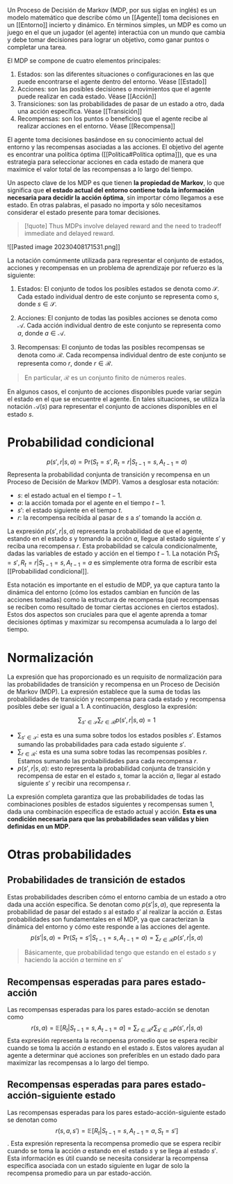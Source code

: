 Un Proceso de Decisión de Markov (MDP, por sus siglas en inglés) es un modelo matemático que describe cómo un [[Agente]] toma decisiones en un [[Entorno]] incierto y dinámico. En términos simples, un MDP es como un juego en el que un jugador (el agente) interactúa con un mundo que cambia y debe tomar decisiones para lograr un objetivo, como ganar puntos o completar una tarea.

El MDP se compone de cuatro elementos principales:

1.  Estados: son las diferentes situaciones o configuraciones en las que puede encontrarse el agente dentro del entorno. Véase [[Estado]]
2.  Acciones: son las posibles decisiones o movimientos que el agente puede realizar en cada estado. Véase [[Acción]]
3.  Transiciones: son las probabilidades de pasar de un estado a otro, dada una acción específica. Véase [[Transición]]
4.  Recompensas: son los puntos o beneficios que el agente recibe al realizar acciones en el entorno. Véase [[Recompensa]]

El agente toma decisiones basándose en su conocimiento actual del entorno y las recompensas asociadas a las acciones. El objetivo del agente es encontrar una política óptima ([[Política#Política optima]]), que es una estrategia para seleccionar acciones en cada estado de manera que maximice el valor total de las recompensas a lo largo del tiempo.

Un aspecto clave de los MDP es que tienen **la propiedad de Markov**, lo que significa que **el estado actual del entorno contiene toda la información necesaria para decidir la acción óptima**, sin importar cómo llegamos a ese estado. En otras palabras, el pasado no importa y sólo necesitamos considerar el estado presente para tomar decisiones.

> [!quote]
> Thus MDPs involve delayed reward and the need to tradeoff immediate and delayed reward.

![[Pasted image 20230408171531.png]]

La notación comúnmente utilizada para representar el conjunto de estados, acciones y recompensas en un problema de aprendizaje por refuerzo es la siguiente:

1.  Estados: El conjunto de todos los posibles estados se denota como $\mathcal{S}$. Cada estado individual dentro de este conjunto se representa como $s$, donde $s \in \mathcal{S}$.

2.  Acciones: El conjunto de todas las posibles acciones se denota como $\mathcal{A}$. Cada acción individual dentro de este conjunto se representa como $a$, donde $a \in \mathcal{A}$.

3.  Recompensas: El conjunto de todas las posibles recompensas se denota como $\mathcal{R}$. Cada recompensa individual dentro de este conjunto se representa como $r$, donde $r \in \mathcal{R}$.
   
> En particular, $\mathcal{R}$ es un conjunto finito de números reales.

En algunos casos, el conjunto de acciones disponibles puede variar según el estado en el que se encuentre el agente. En tales situaciones, se utiliza la notación $\mathcal{A}(s)$ para representar el conjunto de acciones disponibles en el estado $s$.

# Probabilidad condicional

$$p(s', r|s, a) = \text{Pr}({S_t = s', R_t = r | S_{t-1} = s, A_{t-1} = a})$$Representa la probabilidad conjunta de transición y recompensa en un Proceso de Decisión de Markov (MDP). Vamos a desglosar esta notación:

-   $s$: el estado actual en el tiempo $t-1$.
-   $a$: la acción tomada por el agente en el tiempo $t-1$.
-   $s'$: el estado siguiente en el tiempo $t$.
-   $r$: la recompensa recibida al pasar de $s$ a $s'$ tomando la acción $a$.

La expresión $p(s', r|s, a)$ representa la probabilidad de que el agente, estando en el estado $s$ y tomando la acción $a$, llegue al estado siguiente $s'$ y reciba una recompensa $r$. Esta probabilidad se calcula condicionalmente, dadas las variables de estado y acción en el tiempo $t-1$. La notación $\text{Pr}{S_t = s', R_t = r | S_{t-1} = s, A_{t-1} = a}$ es simplemente otra forma de escribir esta [[Probabilidad condicional]].

Esta notación es importante en el estudio de MDP, ya que captura tanto la dinámica del entorno (cómo los estados cambian en función de las acciones tomadas) como la estructura de recompensa (qué recompensas se reciben como resultado de tomar ciertas acciones en ciertos estados). Estos dos aspectos son cruciales para que el agente aprenda a tomar decisiones óptimas y maximizar su recompensa acumulada a lo largo del tiempo.

# Normalización

La expresión que has proporcionado es un requisito de normalización para las probabilidades de transición y recompensa en un Proceso de Decisión de Markov (MDP). La expresión establece que la suma de todas las probabilidades de transición y recompensa para cada estado y recompensa posibles debe ser igual a 1. A continuación, desgloso la expresión:

$$\sum_{s' \in \mathcal{S}}\sum_{r \in \mathcal{R}}p(s', r|s, a) = 1$$
-   $\sum_{s' \in \mathcal{S}}$: esta es una suma sobre todos los estados posibles $s'$. Estamos sumando las probabilidades para cada estado siguiente $s'$.
-   $\sum_{r \in \mathcal{R}}$: esta es una suma sobre todas las recompensas posibles $r$. Estamos sumando las probabilidades para cada recompensa $r$.
-   $p(s', r|s, a)$: esto representa la probabilidad conjunta de transición y recompensa de estar en el estado $s$, tomar la acción $a$, llegar al estado siguiente $s'$ y recibir una recompensa $r$.

La expresión completa garantiza que las probabilidades de todas las combinaciones posibles de estados siguientes y recompensas sumen 1, dada una combinación específica de estado actual y acción. **Esta es una condición necesaria para que las probabilidades sean válidas y bien definidas en un MDP**.

# Otras probabilidades

## Probabilidades de transición de estados

Estas probabilidades describen cómo el entorno cambia de un estado a otro dada una acción específica. Se denotan como $p(s'|s, a)$, que representa la probabilidad de pasar del estado $s$ al estado $s'$ al realizar la acción $a$. Estas probabilidades son fundamentales en el MDP, ya que caracterizan la dinámica del entorno y cómo este responde a las acciones del agente.
$$p(s'|s, a) = \text{Pr}({S_t = s' | S_{t-1} = s, A_{t-1} = a}) = \sum_{r \in \mathcal{R}}p(s', r|s, a)$$
> Básicamente, que probabilidad tengo que estando en el estado $s$ y haciendo la acción $a$ termine en $s'$

## Recompensas esperadas para pares estado-acción

Las recompensas esperadas para los pares estado-acción se denotan como $$r(s, a) = \mathbb{E}[R_t | S_{t-1} = s, A_{t-1} = a] = \sum_{r \in \mathcal{R}}r\sum_{s' \in \mathcal{S}}p(s', r|s, a)$$Esta expresión representa la recompensa promedio que se espera recibir cuando se toma la acción $a$ estando en el estado $s$. Estos valores ayudan al agente a determinar qué acciones son preferibles en un estado dado para maximizar las recompensas a lo largo del tiempo.

## Recompensas esperadas para pares estado-acción-siguiente estado

Las recompensas esperadas para los pares estado-acción-siguiente estado se denotan como $$r(s, a, s') = \mathbb{E}[R_t | S_{t-1} = s, A_{t-1} = a, S_t = s']$$. Esta expresión representa la recompensa promedio que se espera recibir cuando se toma la acción $a$ estando en el estado $s$ y se llega al estado $s'$. Esta información es útil cuando se necesita considerar la recompensa específica asociada con un estado siguiente en lugar de solo la recompensa promedio para un par estado-acción.
